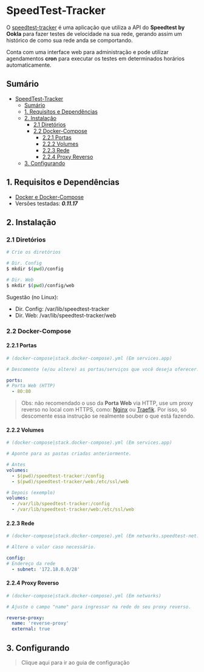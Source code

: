 # SpeedTest-Tracker

O [speedtest-tracker](https://docs.speedtest-tracker.dev/) é uma aplicação que utiliza a API do **Speedtest by Ookla** para fazer testes de velocidade na sua rede, gerando assim um histórico de como sua rede anda se comportando. 

Conta com uma interface web para administração e pode utilizar agendamentos **cron** para executar os testes em determinados horários automaticamente.


## Sumário
- [SpeedTest-Tracker](#speedtest-tracker)
  - [Sumário](#sumário)
  - [1. Requisitos e Dependências](#1-requisitos-e-dependências)
  - [2. Instalação](#2-instalação)
    - [2.1 Diretórios](#21-diretórios)
    - [2.2 Docker-Compose](#22-docker-compose)
      - [2.2.1 Portas](#221-portas)
      - [2.2.2 Volumes](#222-volumes)
      - [2.2.3 Rede](#223-rede)
      - [2.2.4 Proxy Reverso](#224-proxy-reverso)
  - [3. Configurando](#3-configurando)


## 1. Requisitos e Dependências

- [Docker e Docker-Compose](https://docs.docker.com/)
- Versões testadas: ***0.11.17***

## 2. Instalação

### 2.1 Diretórios

```bash
# Crie os diretórios

# Dir. Config
$ mkdir $(pwd)/config

# Dir. Web
$ mkdir $(pwd)/config/web
```

Sugestão (no Linux):

- Dir. Config: /var/lib/speedtest-tracker
- Dir. Web: /var/lib/speedtest-tracker/web

### 2.2 Docker-Compose

#### 2.2.1 Portas

```yml
# (docker-compose|stack.docker-compose).yml (Em services.app)

# Descomente (e/ou altere) as portas/serviços que você deseja oferecer.

ports:
# Porta Web (HTTP)
  - 80:80
```

> Obs: não recomendado o uso da **Porta Web** via HTTP, use um proxy reverso no local com HTTPS, como: [Nginx](https://github.com/nutecuneal/proxy-manager-deployer) ou [Traefik](https://doc.traefik.io/traefik/). Por isso, só descomente essa instrução se realmente souber o que está fazendo.

#### 2.2.2 Volumes

```yml
# (docker-compose|stack.docker-compose).yml (Em services.app)

# Aponte para as pastas criadas anteriormente.

# Antes
volumes:
  - $(pwd)/speedtest-tracker:/config
  - $(pwd)/speedtest-tracker/web:/etc/ssl/web

# Depois (exemplo)
volumes:
  - /var/lib/speedtest-tracker:/config
  - /var/lib/speedtest-tracker/web:/etc/ssl/web
```

#### 2.2.3 Rede

```yml 
# (docker-compose|stack.docker-compose).yml (Em networks.speedtest-net.ipam)

# Altere o valor caso necessário. 

config:
# Endereço da rede
  - subnet: '172.18.0.0/28'
```

#### 2.2.4 Proxy Reverso

```yml
# (docker-compose|stack.docker-compose).yml (Em networks)

# Ajuste o campo "name" para ingressar na rede do seu proxy reverso.

reverse-proxy:
  name: 'reverse-proxy'
  external: true
```

## 3. Configurando

> Clique aqui para ir ao guia de configuração